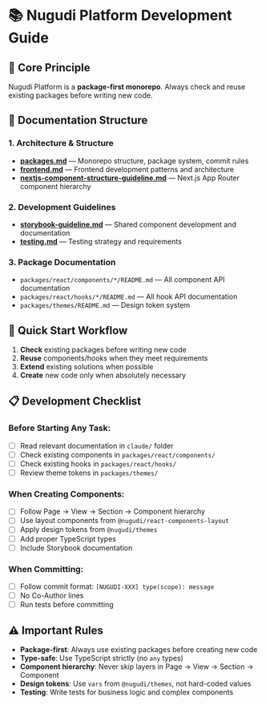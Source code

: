 # 📚 Nugudi Platform Development Guide

## 🎯 Core Principle

Nugudi Platform is a **package-first monorepo**. Always check and reuse existing packages before writing new code.

## 📖 Documentation Structure

### 1. Architecture & Structure

- **[packages.md](../rules/packages.md)** — Monorepo structure, package system, commit rules
- **[frontend.md](../rules/frontend.md)** — Frontend development patterns and architecture
- **[nextjs-component-structure-guideline.md](../rules/nextjs-component-structure-guideline.md)** — Next.js App Router component hierarchy

### 2. Development Guidelines

- **[storybook-guideline.md](../rules/storybook-guideline.md)** — Shared component development and documentation
- **[testing.md](../rules/testing.md)** — Testing strategy and requirements

### 3. Package Documentation

- `packages/react/components/*/README.md` — All component API documentation
- `packages/react/hooks/*/README.md` — All hook API documentation
- `packages/themes/README.md` — Design token system

## 🚀 Quick Start Workflow

1. **Check** existing packages before writing new code
2. **Reuse** components/hooks when they meet requirements
3. **Extend** existing solutions when possible
4. **Create** new code only when absolutely necessary

## 📋 Development Checklist

### Before Starting Any Task:

- [ ] Read relevant documentation in `claude/` folder
- [ ] Check existing components in `packages/react/components/`
- [ ] Check existing hooks in `packages/react/hooks/`
- [ ] Review theme tokens in `packages/themes/`

### When Creating Components:

- [ ] Follow Page → View → Section → Component hierarchy
- [ ] Use layout components from `@nugudi/react-components-layout`
- [ ] Apply design tokens from `@nugudi/themes`
- [ ] Add proper TypeScript types
- [ ] Include Storybook documentation

### When Committing:

- [ ] Follow commit format: `[NUGUDI-XXX] type(scope): message`
- [ ] No Co-Author lines
- [ ] Run tests before committing

## ⚠️ Important Rules

- **Package-first**: Always use existing packages before creating new code
- **Type-safe**: Use TypeScript strictly (no `any` types)
- **Component hierarchy**: Never skip layers in Page → View → Section → Component
- **Design tokens**: Use `vars` from `@nugudi/themes`, not hard-coded values
- **Testing**: Write tests for business logic and complex components
